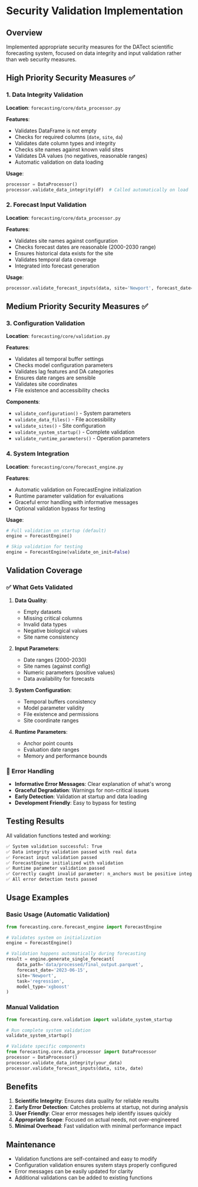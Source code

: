 # Security Validation Implementation

## Overview

Implemented appropriate security measures for the DATect scientific forecasting system, focused on data integrity and input validation rather than web security measures.

## High Priority Security Measures ✅

### 1. Data Integrity Validation

**Location**: `forecasting/core/data_processor.py`

**Features**:
- Validates DataFrame is not empty
- Checks for required columns (`date`, `site`, `da`)
- Validates date column types and integrity
- Checks site names against known valid sites
- Validates DA values (no negatives, reasonable ranges)
- Automatic validation on data loading

**Usage**:
```python
processor = DataProcessor()
processor.validate_data_integrity(df)  # Called automatically on load
```

### 2. Forecast Input Validation

**Location**: `forecasting/core/data_processor.py`

**Features**:
- Validates site names against configuration
- Checks forecast dates are reasonable (2000-2030 range)
- Ensures historical data exists for the site
- Validates temporal data coverage
- Integrated into forecast generation

**Usage**:
```python
processor.validate_forecast_inputs(data, site='Newport', forecast_date='2023-06-15')
```

## Medium Priority Security Measures ✅

### 3. Configuration Validation

**Location**: `forecasting/core/validation.py`

**Features**:
- Validates all temporal buffer settings
- Checks model configuration parameters
- Validates lag features and DA categories
- Ensures date ranges are sensible
- Validates site coordinates
- File existence and accessibility checks

**Components**:
- `validate_configuration()` - System parameters
- `validate_data_files()` - File accessibility
- `validate_sites()` - Site configuration
- `validate_system_startup()` - Complete validation
- `validate_runtime_parameters()` - Operation parameters

### 4. System Integration

**Location**: `forecasting/core/forecast_engine.py`

**Features**:
- Automatic validation on ForecastEngine initialization
- Runtime parameter validation for evaluations
- Graceful error handling with informative messages
- Optional validation bypass for testing

**Usage**:
```python
# Full validation on startup (default)
engine = ForecastEngine()

# Skip validation for testing
engine = ForecastEngine(validate_on_init=False)
```

## Validation Coverage

### ✅ What Gets Validated

1. **Data Quality**:
   - Empty datasets
   - Missing critical columns
   - Invalid data types
   - Negative biological values
   - Site name consistency

2. **Input Parameters**:
   - Date ranges (2000-2030)
   - Site names (against config)
   - Numeric parameters (positive values)
   - Data availability for forecasts

3. **System Configuration**:
   - Temporal buffers consistency
   - Model parameter validity
   - File existence and permissions
   - Site coordinate ranges

4. **Runtime Parameters**:
   - Anchor point counts
   - Evaluation date ranges
   - Memory and performance bounds

### 🔧 Error Handling

- **Informative Error Messages**: Clear explanation of what's wrong
- **Graceful Degradation**: Warnings for non-critical issues
- **Early Detection**: Validation at startup and data loading
- **Development Friendly**: Easy to bypass for testing

## Testing Results

All validation functions tested and working:

```bash
✅ System validation successful: True
✅ Data integrity validation passed with real data
✅ Forecast input validation passed
✅ ForecastEngine initialized with validation
✅ Runtime parameter validation passed
✅ Correctly caught invalid parameter: n_anchors must be positive integer, got: -5
✅ All error detection tests passed
```

## Usage Examples

### Basic Usage (Automatic Validation)
```python
from forecasting.core.forecast_engine import ForecastEngine

# Validates system on initialization
engine = ForecastEngine()

# Validation happens automatically during forecasting
result = engine.generate_single_forecast(
    data_path='data/processed/final_output.parquet',
    forecast_date='2023-06-15',
    site='Newport',
    task='regression',
    model_type='xgboost'
)
```

### Manual Validation
```python
from forecasting.core.validation import validate_system_startup

# Run complete system validation
validate_system_startup()

# Validate specific components
from forecasting.core.data_processor import DataProcessor
processor = DataProcessor()
processor.validate_data_integrity(your_data)
processor.validate_forecast_inputs(data, site, date)
```

## Benefits

1. **Scientific Integrity**: Ensures data quality for reliable results
2. **Early Error Detection**: Catches problems at startup, not during analysis
3. **User Friendly**: Clear error messages help identify issues quickly
4. **Appropriate Scope**: Focused on actual needs, not over-engineered
5. **Minimal Overhead**: Fast validation with minimal performance impact

## Maintenance

- Validation functions are self-contained and easy to modify
- Configuration validation ensures system stays properly configured
- Error messages can be easily updated for clarity
- Additional validations can be added to existing functions